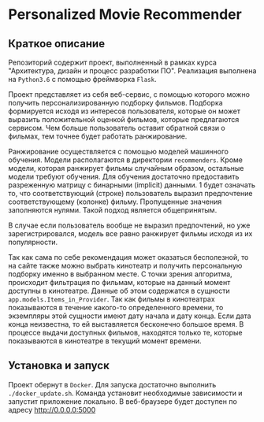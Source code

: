# Personalized Movie Recommender
## Краткое описание

Репозиторий содержит проект, выполненный в рамках курса "Архитектура, дизайн и процесс разработки ПО". Реализация выполнена на `Python3.6` с помощью фреймворка `Flask`. 

Проект представляет из себя веб-сервис, с помощью которого можно получить персонализированную подборку фильмов. Подборка формируется исходя из интересов пользователя, которые он может выразить положительной оценкой фильмов, которые предлагаются сервисом. Чем больше пользователь оставит обратной связи о фильмах, тем точнее будет работать ранжирование.

Ранжирование осуществляется с помощью моделей машинного обучения. Модели располагаются в директории `recommenders`. Кроме модели, которая ранжирует фильмы случайным образом, остальные модели требуют обучения. Для обучения достаточно предоставить разреженную матрицу с бинарными (implicit) данными.
1 будет означать то, что соответствующий (строке) пользователь выразил предпочтение соответствующему (колонке) фильму. Пропущенные значения заполняются нулями. Такой подход является общепринятым.

В случае если пользователь вообще не выразил предпочтений, но уже зарегистрировался, модель все равно ранжирует фильмы исходя из их популярности.

Так как сама по себе рекомендация может оказаться бесполезной, то на сайте также можно выбрать кинотеатр и получить персональную подборку именно в выбранном месте. С точки зрения алгоритма, происходит фильтрация по фильмам, которые на данный момент доступны в кинотеатре. Данные об этом содержатся в сущности `app.models.Items_in_Provider`. Так как фильмы в кинотеатрах показываются в течение какого-то определенного времени, то экземпляры этой сущности имеют дату начала и дату конца. Если дата конца неизвестна, то ей выставляется бесконечно большое время. В процессе выдачи доступных фильмов, находятся только те, которые показываются в кинотеатре в текущий момент времени.

## Установка и запуск

Проект обернут в `Docker`. Для запуска достаточно выполнить `./docker_update.sh`. Команда установит необходимые зависимости и запустит приложение локально. В веб-браузере будет доступен по адресу http://0.0.0.0:5000
